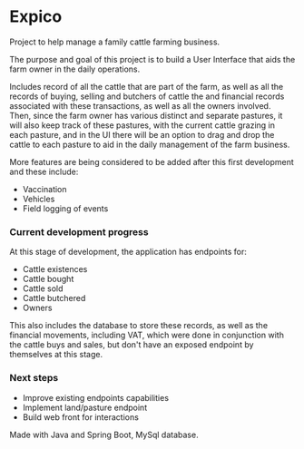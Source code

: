 # Expico
Project to help manage a family cattle farming business.

The purpose and goal of this project is to build a User Interface that aids the farm owner in the daily operations.

Includes record of all the cattle that are part of the farm, as well as all the 
records of buying, selling and butchers of cattle the and financial records associated with these transactions, as well as all the owners involved.\
Then, since the farm owner has various distinct and separate pastures, it will also keep track of these pastures,
with the current cattle grazing in each pasture, and in the UI there will be an option to drag and drop the cattle 
to each pasture to aid in the daily management of the farm business.

More features are being considered to be added after this first development and these include:

- Vaccination
- Vehicles
- Field logging of events

### Current development progress

At this stage of development, the application has endpoints for:
- Cattle existences
- Cattle bought
- Cattle sold
- Cattle butchered
- Owners

This also includes the database to store these records, as well as the financial movements, including VAT, which were
done in conjunction with the cattle buys and sales, but don't have an exposed endpoint by themselves at this stage.

### Next steps
- Improve existing endpoints capabilities
- Implement land/pasture endpoint
- Build web front for interactions

Made with Java and Spring Boot, MySql database.